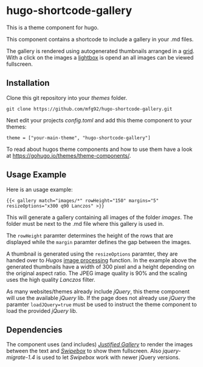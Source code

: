 # hugo-shortcode-gallery

This is a theme component for hugo. 

This component contains a shortcode to include a gallery in your .md files.

The gallery is rendered using autogenerated thumbnails arranged in a 
[grid](http://miromannino.github.io/Justified-Gallery/). With a click on the images 
a [lightbox](http://brutaldesign.github.io/swipebox/) is opend an all images can be 
viewed fullscreen.

## Installation

Clone this git repository into your *themes* folder. 

```
git clone https://github.com/mfg92/hugo-shortcode-gallery.git
```

Next edit your projects 
*config.toml* and add this theme component to your themes:

```
theme = ["your-main-theme", "hugo-shortcode-gallery"]
```

To read about hugos theme components and how to use them have a look at 
https://gohugo.io/themes/theme-components/.


## Usage Example

Here is an usage example:

```
{{< gallery match="images/*" rowHeight="150" margins="5" resizeOptions="x300 q90 Lanczos" >}}
```

This will generate a gallery containing all images of the folder *images*.
The folder must be next to the .md file where this gallery is used in.

The `rowHeight` paramter determines the height of the rows that are displayed while the 
`margin` paramter defines the gap between the images.

A thumbnail is generated using the `resizeOptions` paramter, they are handed over 
to *Hugos* [image processing](https://gohugo.io/content-management/image-processing/) 
function. In the example above the generated thumbnails have a width of 300 pixel and 
a height depending on the original aspect ratio. The JPEG image quality is 90% and the 
scaling uses the high quality *Lanczos* filter.

As many websites/themes already include *jQuery*, this theme component will use the available *jQuery* lib.
If the page does not already use *jQuery* the paramter `loadJQuery=true` must be used to 
instruct the theme component to load the provided *jQuery* lib.


## Dependencies

The component uses (and includes) [*Justified Gallery*](http://miromannino.github.io/Justified-Gallery/)
to render the images between the text and [*Swipebox*](http://brutaldesign.github.io/swipebox/)
to show them fullscreen. Also *jquery-migrate-1.4* is used to let *Swipebox* work
with newer jQuery versions.
